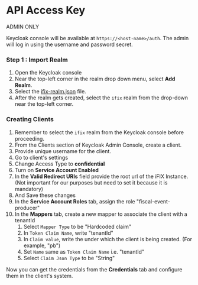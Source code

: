 # API Access Key

ADMIN ONLY

Keycloak console will be available at `https://<host-name>/auth`.  The admin will log in using the username and password secret.

### Step 1 : Import Realm

1. Open the Keycloak console
2. Near the top-left corner in the realm drop down menu, select **Add Realm**.
3. Select the [ifix-realm.json](https://github.com/egovernments/iFix-Dev/blob/develop/core/keycloak/ifix-realm.json) file.
4. After the realm gets created, select the `ifix` realm from the drop-down near the top-left corner.

### Creating Clients

1. Remember to select the `ifix` realm from the Keycloak console before proceeding.
2. From the Clients section of Keycloak Admin Console, create a client.
3. Provide unique username for the client.
4. Go to client's settings
5. Change Access Type to **confidential**
6. Turn on **Service Account Enabled**
7. In the **Valid Redirect URIs** field provide the root url of the iFIX Instance. \(Not important for our purposes but need to set it because it is mandatory\)
8. And Save these changes
9. In the **Service Account Roles** tab, assign the role "fiscal-event-producer"
10. In the **Mappers** tab, create a new mapper to associate the client with a tenantId
    1. Select `Mapper Type` to be "Hardcoded claim"
    2. In `Token Claim Name`, write "tenantId"
    3. In `Claim value`, write the under which the client is being created. \(For example, "pb"\)
    4. Set `Name` same as `Token Claim Name` i.e. "tenantId"
    5. Select `Claim Json Type` to be "String"

Now you can get the credentials from the **Credentials** tab and configure them in the client's system.

